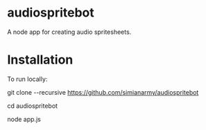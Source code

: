 audiospritebot
==============

A node app for creating audio spritesheets.

Installation
============
To run locally:

  git clone --recursive https://github.com/simianarmy/audiospritebot
  
  cd audiospritebot
  
  node app.js 


